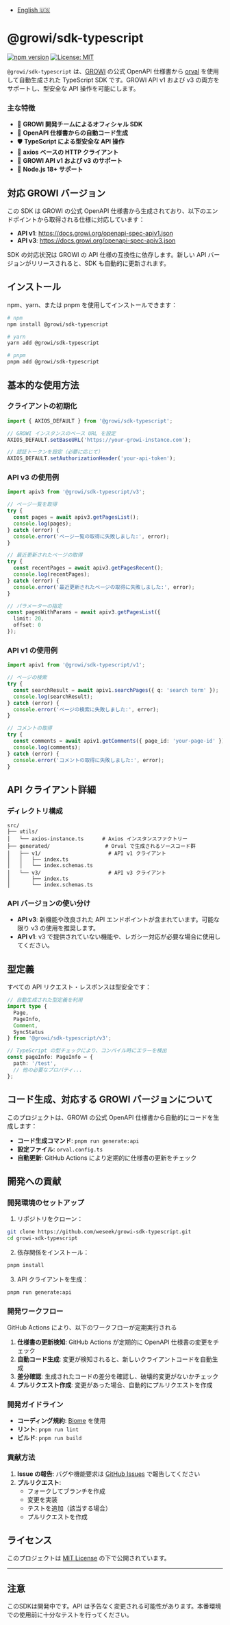 - [English 🇺🇸](./README.md)

# @growi/sdk-typescript

[![npm version](https://badge.fury.io/js/%40growilabs%2Fgrowi-sdk-typescript.svg)](https://badge.fury.io/js/%40growilabs%2Fgrowi-sdk-typescript)
[![License: MIT](https://img.shields.io/badge/License-MIT-yellow.svg)](https://opensource.org/licenses/MIT)

`@growi/sdk-typescript` は、[GROWI](https://growi.org/) の公式 OpenAPI 仕様書から [orval](https://orval.dev/) を使用して自動生成された TypeScript SDK です。GROWI API v1 および v3 の両方をサポートし、型安全な API 操作を可能にします。

### 主な特徴

- 🏢 **GROWI 開発チームによるオフィシャル SDK**
- 🔄 **OpenAPI 仕様書からの自動コード生成**
- 🛡️ **TypeScript による型安全な API 操作**
- 🚀 **axios ベースの HTTP クライアント**
- 🔗 **GROWI API v1 および v3 のサポート**
- 🎯 **Node.js 18+ サポート**

## 対応 GROWI バージョン

この SDK は GROWI の公式 OpenAPI 仕様書から生成されており、以下のエンドポイントから取得される仕様に対応しています：

- **API v1**: https://docs.growi.org/openapi-spec-apiv1.json
- **API v3**: https://docs.growi.org/openapi-spec-apiv3.json

SDK の対応状況は GROWI の API 仕様の互換性に依存します。新しい API バージョンがリリースされると、SDK も自動的に更新されます。

## インストール

npm、yarn、または pnpm を使用してインストールできます：

```bash
# npm
npm install @growi/sdk-typescript

# yarn
yarn add @growi/sdk-typescript

# pnpm
pnpm add @growi/sdk-typescript
```

## 基本的な使用方法

### クライアントの初期化

```typescript
import { AXIOS_DEFAULT } from '@growi/sdk-typescript';

// GROWI インスタンスのベース URL を設定
AXIOS_DEFAULT.setBaseURL('https://your-growi-instance.com');

// 認証トークンを設定（必要に応じて）
AXIOS_DEFAULT.setAuthorizationHeader('your-api-token');
```

### API v3 の使用例

```typescript
import apiv3 from '@growi/sdk-typescript/v3';

// ページ一覧を取得
try {
  const pages = await apiv3.getPagesList();
  console.log(pages);
} catch (error) {
  console.error('ページ一覧の取得に失敗しました:', error);
}

// 最近更新されたページの取得
try {
  const recentPages = await apiv3.getPagesRecent();
  console.log(recentPages);
} catch (error) {
  console.error('最近更新されたページの取得に失敗しました:', error);
}

// パラメーターの指定
const pagesWithParams = await apiv3.getPagesList({
  limit: 20,
  offset: 0
});
```

### API v1 の使用例

```typescript
import apiv1 from '@growi/sdk-typescript/v1';

// ページの検索
try {
  const searchResult = await apiv1.searchPages({ q: 'search term' });
  console.log(searchResult);
} catch (error) {
  console.error('ページの検索に失敗しました:', error);
}

// コメントの取得
try {
  const comments = await apiv1.getComments({ page_id: 'your-page-id' });
  console.log(comments);
} catch (error) {
  console.error('コメントの取得に失敗しました:', error);
}
```

## API クライアント詳細

### ディレクトリ構成

```
src/
├── utils/
│   └── axios-instance.ts      # Axios インスタンスファクトリー
├── generated/                  # Orval で生成されるソースコード群
│   ├── v1/                      # API v1 クライアント
│   │   ├── index.ts
│   │   └── index.schemas.ts
│   └── v3/                      # API v3 クライアント
│       ├── index.ts
│       └── index.schemas.ts
```

### API バージョンの使い分け

- **API v3**: 新機能や改良された API エンドポイントが含まれています。可能な限り v3 の使用を推奨します。
- **API v1**: v3 で提供されていない機能や、レガシー対応が必要な場合に使用してください。

## 型定義

すべての API リクエスト・レスポンスは型安全です：

```typescript
// 自動生成された型定義を利用
import type { 
  Page, 
  PageInfo,
  Comment,
  SyncStatus
} from '@growi/sdk-typescript/v3';

// TypeScript の型チェックにより、コンパイル時にエラーを検出
const pageInfo: PageInfo = {
  path: '/test',
  // 他の必要なプロパティ...
};
```

## コード生成、対応する GROWI バージョンについて

このプロジェクトは、GROWI の公式 OpenAPI 仕様書から自動的にコードを生成します：

- **コード生成コマンド**: `pnpm run generate:api`
- **設定ファイル**: `orval.config.ts`
- **自動更新**: GitHub Actions により定期的に仕様書の更新をチェック



## 開発への貢献

### 開発環境のセットアップ

1. リポジトリをクローン：
```bash
git clone https://github.com/weseek/growi-sdk-typescript.git
cd growi-sdk-typescript
```

2. 依存関係をインストール：
```bash
pnpm install
```

3. API クライアントを生成：
```bash
pnpm run generate:api
```

### 開発ワークフロー

GitHub Actions により、以下のワークフローが定期実行される

1. **仕様書の更新検知**: GitHub Actions が定期的に OpenAPI 仕様書の変更をチェック
2. **自動コード生成**: 変更が検知されると、新しいクライアントコードを自動生成
3. **差分確認**: 生成されたコードの差分を確認し、破壊的変更がないかチェック
4. **プルリクエスト作成**: 変更があった場合、自動的にプルリクエストを作成

### 開発ガイドライン

- **コーディング規約**: [Biome](https://biomejs.dev/) を使用
- **リント**: `pnpm run lint`
- **ビルド**: `pnpm run build`

### 貢献方法

1. **Issue の報告**: バグや機能要求は [GitHub Issues](https://github.com/weseek/growi-sdk-typescript/issues) で報告してください
2. **プルリクエスト**: 
   - フォークしてブランチを作成
   - 変更を実装
   - テストを追加（該当する場合）
   - プルリクエストを作成

## ライセンス

このプロジェクトは [MIT License](./LICENSE) の下で公開されています。

---

## **注意**

このSDKは開発中です。API は予告なく変更される可能性があります。本番環境での使用前に十分なテストを行ってください。